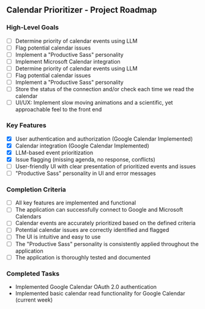 ## Calendar Prioritizer - Project Roadmap

### High-Level Goals
- [ ] Determine priority of calendar events using LLM
- [ ] Flag potential calendar issues
- [ ] Implement a "Productive Sass" personality
- [ ] Implement Microsoft Calendar integration
- [ ] Determine priority of calendar events using LLM
- [ ] Flag potential calendar issues
- [ ] Implement a "Productive Sass" personality
- [ ] Store the status of the connection and/or check each time we read the calendar
- [ ] UI/UX: Implement slow moving animations and a scientific, yet approachable feel to the front end

### Key Features
- [x] User authentication and authorization (Google Calendar Implemented)
- [x] Calendar integration (Google Calendar Implemented)
- [x] LLM-based event prioritization
- [x] Issue flagging (missing agenda, no response, conflicts)
- [ ] User-friendly UI with clear presentation of prioritized events and issues
- [ ] "Productive Sass" personality in UI and error messages

### Completion Criteria
- [ ] All key features are implemented and functional
- [ ] The application can successfully connect to Google and Microsoft Calendars
- [ ] Calendar events are accurately prioritized based on the defined criteria
- [ ] Potential calendar issues are correctly identified and flagged
- [ ] The UI is intuitive and easy to use
- [ ] The "Productive Sass" personality is consistently applied throughout the application
- [ ] The application is thoroughly tested and documented

### Completed Tasks
- Implemented Google Calendar OAuth 2.0 authentication
- Implemented basic calendar read functionality for Google Calendar (current week)
